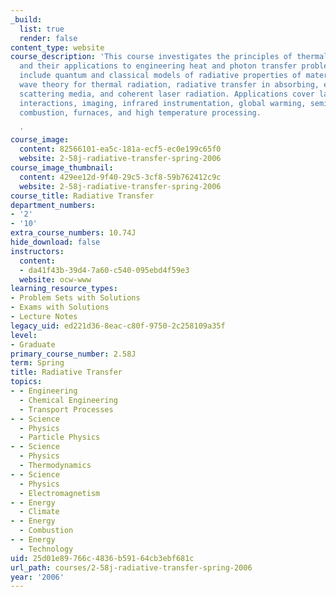 ```yaml
---
_build:
  list: true
  render: false
content_type: website
course_description: 'This course investigates the principles of thermal radiation
  and their applications to engineering heat and photon transfer problems. Topics
  include quantum and classical models of radiative properties of materials, electromagnetic
  wave theory for thermal radiation, radiative transfer in absorbing, emitting, and
  scattering media, and coherent laser radiation. Applications cover laser-material
  interactions, imaging, infrared instrumentation, global warming, semiconductor manufacturing,
  combustion, furnaces, and high temperature processing.

  '
course_image:
  content: 82566101-ea5c-181a-ecf5-ec0e199c65f0
  website: 2-58j-radiative-transfer-spring-2006
course_image_thumbnail:
  content: 429ee12d-9f40-29c5-3cf8-59b762412c9c
  website: 2-58j-radiative-transfer-spring-2006
course_title: Radiative Transfer
department_numbers:
- '2'
- '10'
extra_course_numbers: 10.74J
hide_download: false
instructors:
  content:
  - da41f43b-39d4-7a60-c540-095ebd4f59e3
  website: ocw-www
learning_resource_types:
- Problem Sets with Solutions
- Exams with Solutions
- Lecture Notes
legacy_uid: ed221d36-8eac-c80f-9750-2c258109a35f
level:
- Graduate
primary_course_number: 2.58J
term: Spring
title: Radiative Transfer
topics:
- - Engineering
  - Chemical Engineering
  - Transport Processes
- - Science
  - Physics
  - Particle Physics
- - Science
  - Physics
  - Thermodynamics
- - Science
  - Physics
  - Electromagnetism
- - Energy
  - Climate
- - Energy
  - Combustion
- - Energy
  - Technology
uid: 25d01e89-766c-4836-b591-64cb3ebf681c
url_path: courses/2-58j-radiative-transfer-spring-2006
year: '2006'
---
```

